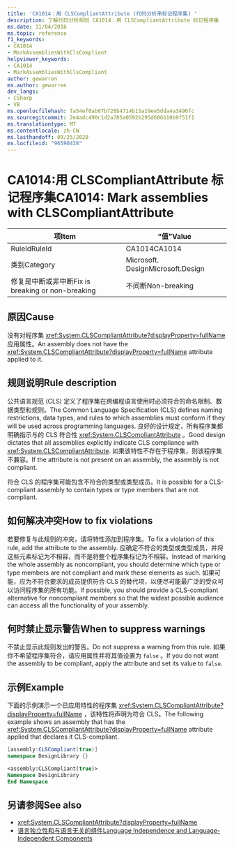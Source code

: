 ```yaml
---
title: 'CA1014：用 CLSCompliantAttribute (代码分析来标记程序集) '
description: 了解代码分析规则 CA1014：用 CLSCompliantAttribute 标记程序集
ms.date: 11/04/2016
ms.topic: reference
f1_keywords:
- CA1014
- MarkAssembliesWithClsCompliant
helpviewer_keywords:
- CA1014
- MarkAssembliesWithClsCompliant
author: gewarren
ms.author: gewarren
dev_langs:
- CSharp
- VB
ms.openlocfilehash: fa54ef0ab07b728b4714b15a19ee5dda4a3496fc
ms.sourcegitcommit: 2e4adc490c1d2a705a0592b295d606b10b9f51f1
ms.translationtype: MT
ms.contentlocale: zh-CN
ms.lasthandoff: 09/25/2020
ms.locfileid: "96590438"
---
```

# <a name="ca1014-mark-assemblies-with-clscompliantattribute"></a><span data-ttu-id="4f5d4-103">CA1014:用 CLSCompliantAttribute 标记程序集</span><span class="sxs-lookup"><span data-stu-id="4f5d4-103">CA1014: Mark assemblies with CLSCompliantAttribute</span></span>

| <span data-ttu-id="4f5d4-104">项</span><span class="sxs-lookup"><span data-stu-id="4f5d4-104">Item</span></span>                                     | <span data-ttu-id="4f5d4-105">“值”</span><span class="sxs-lookup"><span data-stu-id="4f5d4-105">Value</span></span>            |
|------------------------------------------|------------------|
| <span data-ttu-id="4f5d4-106">RuleId</span><span class="sxs-lookup"><span data-stu-id="4f5d4-106">RuleId</span></span>                                   | <span data-ttu-id="4f5d4-107">CA1014</span><span class="sxs-lookup"><span data-stu-id="4f5d4-107">CA1014</span></span>           |
| <span data-ttu-id="4f5d4-108">类别</span><span class="sxs-lookup"><span data-stu-id="4f5d4-108">Category</span></span>                                 | <span data-ttu-id="4f5d4-109">Microsoft. Design</span><span class="sxs-lookup"><span data-stu-id="4f5d4-109">Microsoft.Design</span></span> |
| <span data-ttu-id="4f5d4-110">修复是中断或非中断</span><span class="sxs-lookup"><span data-stu-id="4f5d4-110">Fix is breaking or non-breaking</span></span> | <span data-ttu-id="4f5d4-111">不间断</span><span class="sxs-lookup"><span data-stu-id="4f5d4-111">Non-breaking</span></span>     |

## <a name="cause"></a><span data-ttu-id="4f5d4-112">原因</span><span class="sxs-lookup"><span data-stu-id="4f5d4-112">Cause</span></span>

<span data-ttu-id="4f5d4-113">没有对程序集 <xref:System.CLSCompliantAttribute?displayProperty=fullName> 应用属性。</span><span class="sxs-lookup"><span data-stu-id="4f5d4-113">An assembly does not have the <xref:System.CLSCompliantAttribute?displayProperty=fullName> attribute applied to it.</span></span>

## <a name="rule-description"></a><span data-ttu-id="4f5d4-114">规则说明</span><span class="sxs-lookup"><span data-stu-id="4f5d4-114">Rule description</span></span>

<span data-ttu-id="4f5d4-115">公共语言规范 (CLS) 定义了程序集在跨编程语言使用时必须符合的命名限制、数据类型和规则。</span><span class="sxs-lookup"><span data-stu-id="4f5d4-115">The Common Language Specification (CLS) defines naming restrictions, data types, and rules to which assemblies must conform if they will be used across programming languages.</span></span> <span data-ttu-id="4f5d4-116">良好的设计规定，所有程序集都明确指示与的 CLS 符合性 <xref:System.CLSCompliantAttribute> 。</span><span class="sxs-lookup"><span data-stu-id="4f5d4-116">Good design dictates that all assemblies explicitly indicate CLS compliance with <xref:System.CLSCompliantAttribute>.</span></span> <span data-ttu-id="4f5d4-117">如果该特性不存在于程序集，则该程序集不兼容。</span><span class="sxs-lookup"><span data-stu-id="4f5d4-117">If the attribute is not present on an assembly, the assembly is not compliant.</span></span>

<span data-ttu-id="4f5d4-118">符合 CLS 的程序集可能包含不符合的类型或类型成员。</span><span class="sxs-lookup"><span data-stu-id="4f5d4-118">It is possible for a CLS-compliant assembly to contain types or type members that are not compliant.</span></span>

## <a name="how-to-fix-violations"></a><span data-ttu-id="4f5d4-119">如何解决冲突</span><span class="sxs-lookup"><span data-stu-id="4f5d4-119">How to fix violations</span></span>

<span data-ttu-id="4f5d4-120">若要修复与此规则的冲突，请将特性添加到程序集。</span><span class="sxs-lookup"><span data-stu-id="4f5d4-120">To fix a violation of this rule, add the attribute to the assembly.</span></span> <span data-ttu-id="4f5d4-121">应确定不符合的类型或类型成员，并将这些元素标记为不相容，而不是将整个程序集标记为不相容。</span><span class="sxs-lookup"><span data-stu-id="4f5d4-121">Instead of marking the whole assembly as noncompliant, you should determine which type or type members are not compliant and mark these elements as such.</span></span> <span data-ttu-id="4f5d4-122">如果可能，应为不符合要求的成员提供符合 CLS 的替代项，以便尽可能最广泛的受众可以访问程序集的所有功能。</span><span class="sxs-lookup"><span data-stu-id="4f5d4-122">If possible, you should provide a CLS-compliant alternative for noncompliant members so that the widest possible audience can access all the functionality of your assembly.</span></span>

## <a name="when-to-suppress-warnings"></a><span data-ttu-id="4f5d4-123">何时禁止显示警告</span><span class="sxs-lookup"><span data-stu-id="4f5d4-123">When to suppress warnings</span></span>

<span data-ttu-id="4f5d4-124">不禁止显示此规则发出的警告。</span><span class="sxs-lookup"><span data-stu-id="4f5d4-124">Do not suppress a warning from this rule.</span></span> <span data-ttu-id="4f5d4-125">如果你不希望程序集符合，请应用属性并将其值设置为 `false` 。</span><span class="sxs-lookup"><span data-stu-id="4f5d4-125">If you do not want the assembly to be compliant, apply the attribute and set its value to `false`.</span></span>

## <a name="example"></a><span data-ttu-id="4f5d4-126">示例</span><span class="sxs-lookup"><span data-stu-id="4f5d4-126">Example</span></span>

<span data-ttu-id="4f5d4-127">下面的示例演示一个已应用特性的程序集 <xref:System.CLSCompliantAttribute?displayProperty=fullName> ，该特性将声明为符合 CLS。</span><span class="sxs-lookup"><span data-stu-id="4f5d4-127">The following example shows an assembly that has the <xref:System.CLSCompliantAttribute?displayProperty=fullName> attribute applied that declares it CLS-compliant.</span></span>

```csharp
[assembly:CLSCompliant(true)]
namespace DesignLibrary {}
```

```vb
<assembly:CLSCompliant(true)>
Namespace DesignLibrary
End Namespace
```

## <a name="see-also"></a><span data-ttu-id="4f5d4-128">另请参阅</span><span class="sxs-lookup"><span data-stu-id="4f5d4-128">See also</span></span>

- <xref:System.CLSCompliantAttribute?displayProperty=fullName>
- [<span data-ttu-id="4f5d4-129">语言独立性和与语言无关的组件</span><span class="sxs-lookup"><span data-stu-id="4f5d4-129">Language Independence and Language-Independent Components</span></span>](../../../standard/language-independence-and-language-independent-components.md)
